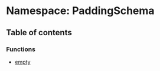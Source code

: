 # Namespace: PaddingSchema

## Table of contents

### Functions

* [empty](/auto-docs/fixed-layout-editor/functions/PaddingSchema.empty.md)
